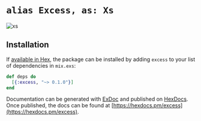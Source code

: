 # `alias Excess, as: Xs`

![xs](https://user-images.githubusercontent.com/331/28281077-7f0bdf42-6aeb-11e7-8bf1-a59bfa506b31.png)


## Installation

If [available in Hex](https://hex.pm/docs/publish), the package can be installed
by adding `excess` to your list of dependencies in `mix.exs`:

```elixir
def deps do
  [{:excess, "~> 0.1.0"}]
end
```

Documentation can be generated with [ExDoc](https://github.com/elixir-lang/ex_doc)
and published on [HexDocs](https://hexdocs.pm). Once published, the docs can
be found at [https://hexdocs.pm/excess](https://hexdocs.pm/excess).

